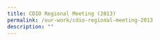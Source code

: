 ```yaml
---
title: CDIO Regional Meeting (2013)
permalink: /our-work/cdio-regional-meeting-2013
description: ""
---
```

